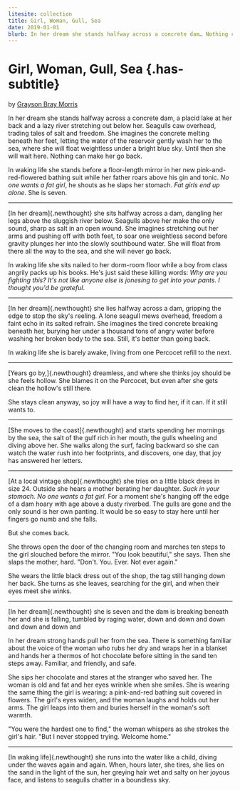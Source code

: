 ```yaml
---
litesite: collection
title: Girl, Woman, Gull, Sea
date: 2019-01-01
blurb: In her dream she stands halfway across a concrete dam… Nothing can make her go back.
---
```

# Girl, Woman, Gull, Sea {.has-subtitle}

by <a href="DOMAIN_URL_PH">Grayson Bray Morris</a>

In her dream she stands halfway across a concrete dam, a placid lake at
her back and a lazy river stretching out below her. Seagulls caw
overhead, trading tales of salt and freedom. She imagines the concrete
melting beneath her feet, letting the water of the reservoir gently wash
her to the sea, where she will float weightless under a bright blue sky.
Until then she will wait here. Nothing can make her go back.

In waking life she stands before a floor-length mirror in her new
pink-and-red-flowered bathing suit while her father roars above his gin
and tonic. *No one wants a fat girl*, he shouts as he slaps her stomach.
*Fat girls end up alone*. She is seven.

------------------------------------------------------------------------

[In her dream]{.newthought} she sits halfway across a dam, dangling her
legs above the sluggish river below. Seagulls above her make the only
sound, sharp as salt in an open wound. She imagines stretching out her
arms and pushing off with both feet, to soar one weightless second
before gravity plunges her into the slowly southbound water. She will
float from there all the way to the sea, and she will never go back.

In waking life she sits nailed to her dorm-room floor while a boy from
class angrily packs up his books. He's just said these killing words:
*Why are you fighting this? It's not like anyone else is jonesing to get
into your pants. I thought you'd be grateful*.

------------------------------------------------------------------------

[In her dream]{.newthought} she lies halfway across a dam, gripping the
edge to stop the sky's reeling. A lone seagull mews overhead, freedom a
faint echo in its salted refrain. She imagines the tired concrete
breaking beneath her, burying her under a thousand tons of angry water
before washing her broken body to the sea. Still, it's better than going
back.

In waking life she is barely awake, living from one Percocet refill to
the next.

------------------------------------------------------------------------

[Years go by,]{.newthought} dreamless, and where she thinks joy should
be she feels hollow. She blames it on the Percocet, but even after she
gets clean the hollow's still there.

She stays clean anyway, so joy will have a way to find her, if it can.
If it still wants to.

------------------------------------------------------------------------

[She moves to the coast]{.newthought} and starts spending her mornings
by the sea, the salt of the gulf rich in her mouth, the gulls wheeling
and diving above her. She walks along the surf, facing backward so she
can watch the water rush into her footprints, and discovers, one day,
that joy has answered her letters.

------------------------------------------------------------------------

[At a local vintage shop]{.newthought} she tries on a little black dress
in size 24. Outside she hears a mother berating her daughter. *Suck in
your stomach. No one wants a fat girl.* For a moment she's hanging off
the edge of a dam hoary with age above a dusty riverbed. The gulls are
gone and the only sound is her own panting. It would be so easy to stay
here until her fingers go numb and she falls.

But she comes back.

She throws open the door of the changing room and marches ten steps to
the girl slouched before the mirror. "You look beautiful," she says.
Then she slaps the mother, hard. "Don't. You. Ever. Not ever again."

She wears the little black dress out of the shop, the tag still hanging
down her back. She turns as she leaves, searching for the girl, and when
their eyes meet she winks.

------------------------------------------------------------------------

[In her dream]{.newthought} she is seven and the dam is breaking beneath
her and she is falling, tumbled by raging water, down and down and down
and down and down and

In her dream strong hands pull her from the sea. There is something
familiar about the voice of the woman who rubs her dry and wraps her in
a blanket and hands her a thermos of hot chocolate before sitting in the
sand ten steps away. Familiar, and friendly, and safe.

She sips her chocolate and stares at the stranger who saved her. The
woman is old and fat and her eyes wrinkle when she smiles. She is
wearing the same thing the girl is wearing: a pink-and-red bathing suit
covered in flowers. The girl's eyes widen, and the woman laughs and
holds out her arms. The girl leaps into them and buries herself in the
woman's soft warmth.

"You were the hardest one to find," the woman whispers as she strokes
the girl's hair. "But I never stopped trying. Welcome home."

------------------------------------------------------------------------

[In waking life]{.newthought} she runs into the water like a child,
diving under the waves again and again. When, hours later, she tires,
she lies on the sand in the light of the sun, her greying hair wet and
salty on her joyous face, and listens to seagulls chatter in a boundless
sky.
